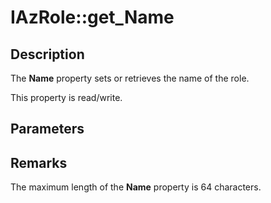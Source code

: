 # IAzRole::get_Name

## Description

The **Name** property sets or retrieves the name of the role.

This property is read/write.

## Parameters

## Remarks

The maximum length of the **Name** property is 64 characters.